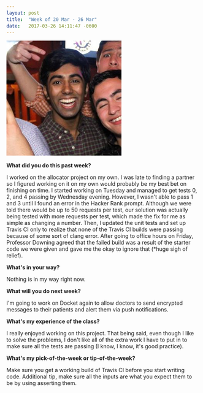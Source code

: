 ```yaml
---
layout: post
title:  "Week of 20 Mar - 26 Mar"
date:   2017-03-26 14:11:47 -0600
---
```

![](/me.jpg)

**What did you do this past week?**

I worked on the allocator project on my own. I was late to finding a partner so I figured working on it on my own would probably be my best bet on finishing on time. I started working on Tuesday and managed to get tests 0, 2, and 4 passing by Wednesday evening. However, I wasn't able to pass 1 and 3 until I found an error in the Hacker Rank prompt. Although we were told there would be up to 50 requests per test, our solution was actually being tested with more requests per test, which made the fix for me as simple as changing a number. Then, I updated the unit tests and set up Travis CI only to realize that none of the Travis CI builds were passing because of some sort of clang error. After going to office hours on Friday, Professor Downing agreed that the failed build was a result of the starter code we were given and gave me the okay to ignore that (*huge sigh of relief). 

**What's in your way?**

Nothing is in my way right now.

**What will you do next week?**

I'm going to work on Docket again to allow doctors to send encrypted messages to their patients and alert them via push notifications.


**What's my experience of the class?**

I really enjoyed working on this project. That being said, even though I like to solve the problems, I don't like all of the extra work I have to put in to make sure all the tests are passing (I know, I know, it's good practice).

**What's my pick-of-the-week or tip-of-the-week?**

Make sure you get a working build of Travis CI before you start writing code. Additional tip, make sure all the inputs are what you expect them to be by using asserting them.